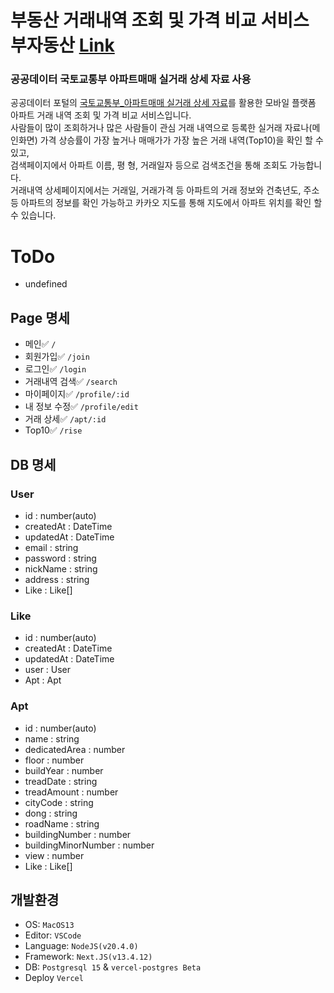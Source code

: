 # 부동산 거래내역 조회 및 가격 비교 서비스 부자동산 [Link](https://boo-ja-dong-san.vercel.app/)

### 공공데이터 국토교통부 아파트매매 실거래 상세 자료 사용
 공공데이터 포털의 [국토교통부_아파트매매 실거래 상세 자료](https://www.data.go.kr/data/15057511/openapi.do)를 활용한 모바일 플랫폼 아파트 거래 내역 조회 및 가격 비교 서비스입니다.  
 사람들이 많이 조회하거나 많은 사람들이 관심 거래 내역으로 등록한 실거래 자료나(메인화면) 가격 상승률이 가장 높거나 매매가가 가장 높은 거래 내역(Top10)을 확인 할 수 있고,  
 검색페이지에서 아파트 이름, 평 형, 거래일자 등으로 검색조건을 통해 조회도 가능합니다.  
 거래내역 상세페이지에서는 거래일, 거래가격 등 아파트의 거래 정보와 건축년도, 주소 등 아파트의 정보를 확인 가능하고 카카오 지도를 통해 지도에서 아파트 위치를 확인 할 수 있습니다.
 

# ToDo

- undefined

## Page 명세

- 메인✅ `/`  
- 회원가입✅ `/join`  
- 로그인✅ `/login`  
- 거래내역 검색✅ `/search`  
- 마이페이지✅ `/profile/:id`  
- 내 정보 수정✅ `/profile/edit`  
- 거래 상세✅ `/apt/:id`  
- Top10✅ `/rise`

## DB 명세

### User

- id : number(auto)
- createdAt : DateTime
- updatedAt : DateTime
- email : string
- password : string
- nickName : string
- address : string
- Like : Like[]

### Like

- id : number(auto)
- createdAt : DateTime
- updatedAt : DateTime
- user : User
- Apt : Apt

### Apt

- id : number(auto)
- name : string
- dedicatedArea : number
- floor : number
- buildYear : number
- treadDate : string
- treadAmount : number
- cityCode : string
- dong : string
- roadName : string
- buildingNumber : number
- buildingMinorNumber : number
- view : number
- Like : Like[]


## 개발환경

- OS: `MacOS13`
- Editor: `VSCode`
- Language: `NodeJS(v20.4.0)`
- Framework: `Next.JS(v13.4.12)`
- DB: `Postgresql 15` & `vercel-postgres Beta`
- Deploy `Vercel` 


